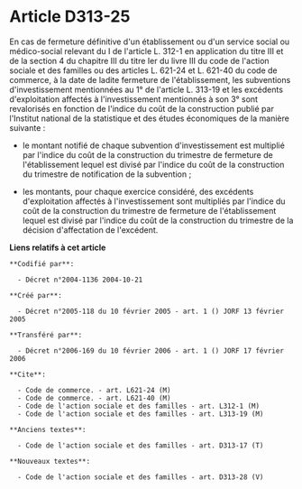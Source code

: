 # Article D313-25

En cas de fermeture définitive d'un établissement ou d'un service social ou médico-social relevant du I de l'article L. 312-1
en application du titre III et de la section 4 du chapitre III du titre Ier du livre III du code de l'action sociale et des
familles ou des articles L. 621-24 et L. 621-40 du code de commerce, à la date de ladite fermeture de l'établissement, les
subventions d'investissement mentionnées au 1° de l'article L. 313-19 et les excédents d'exploitation affectés à
l'investissement mentionnés à son 3° sont revalorisés en fonction de l'indice du coût de la construction publié par
l'Institut national de la statistique et des études économiques de la manière suivante :

- le montant notifié de chaque subvention d'investissement est multiplié par l'indice du coût de la construction du trimestre
de fermeture de l'établissement lequel est divisé par l'indice du coût de la construction du trimestre de notification de la
subvention ;

- les montants, pour chaque exercice considéré, des excédents d'exploitation affectés à l'investissement sont multipliés par
l'indice du coût de la construction du trimestre de fermeture de l'établissement lequel est divisé par l'indice du coût de la
construction du trimestre de la décision d'affectation de l'excédent.

**Liens relatifs à cet article**

	**Codifié par**:

	  - Décret n°2004-1136 2004-10-21

	**Créé par**:

	  - Décret n°2005-118 du 10 février 2005 - art. 1 () JORF 13 février 2005

	**Transféré par**:

	  - Décret n°2006-169 du 10 février 2006 - art. 1 () JORF 17 février 2006

	**Cite**:

	  - Code de commerce. - art. L621-24 (M)
	  - Code de commerce. - art. L621-40 (M)
	  - Code de l'action sociale et des familles - art. L312-1 (M)
	  - Code de l'action sociale et des familles - art. L313-19 (M)

	**Anciens textes**:

	  - Code de l'action sociale et des familles - art. D313-17 (T)

	**Nouveaux textes**:

	  - Code de l'action sociale et des familles - art. D313-28 (V)
